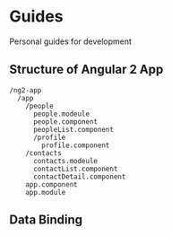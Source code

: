 # Guides
Personal guides for development
## Structure of Angular 2 App
```
/ng2-app
  /app
    /people
      people.modeule
      people.component
      peopleList.component
      /profile
        profile.component
    /contacts
      contacts.modeule
      contactList.component
      contactDetail.component
    app.component
    app.module
```
## Data Binding
